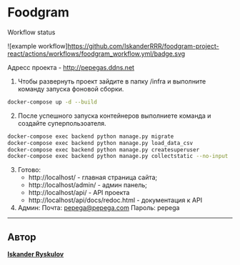 # Foodgram

Workflow status

![example workflow]https://github.com/IskanderRRR/foodgram-project-react/actions/workflows/foodgram_workflow.yml/badge.svg

Адресс проекта - http://pepegas.ddns.net

1. Чтобы развернуть проект зайдите в папку /infra и выполните команду запуска фоновой сборки.
```bash
docker-compose up -d --build
```
2. После успешного запуска контейнеров выполниете команда и создайте суперпользоателя.
```bash
docker-compose exec backend python manage.py migrate 
docker-compose exec backend python manage.py load_data_csv
docker-compose exec backend python manage.py createsuperuser 
docker-compose exec backend python manage.py collectstatic --no-input
```
3. Готово:
    -  http://localhost/ - главная страница сайта;
    -  http://localhost/admin/ - админ панель;
    -  http://localhost/api/ - API проекта
    -  http://localhost/api/docs/redoc.html - документация к API
4. Админ:
Почта: pepega@pepega.com
Пароль: pepega

---
## Автор
**[Iskander Ryskulov](https://github.com/IskanderRRR)**
